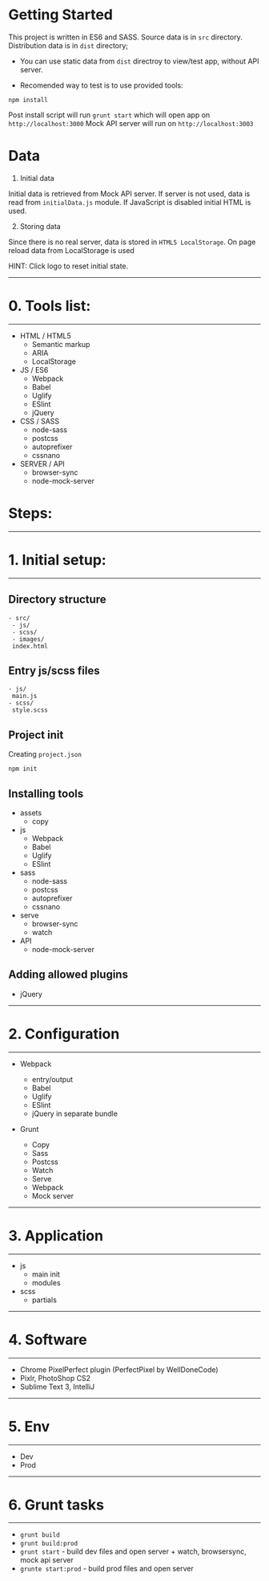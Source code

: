 # Getting Started

This project is written in ES6 and SASS. 
Source data is in `src` directory.
Distribution data is in `dist` directory;

 - You can use static data from `dist` directroy to view/test app, without API server.

 - Recomended way to test is to use provided tools:

```shell
npm install
```

Post install script will run `grunt start` which will open app on `http://localhost:3000`
Mock API server will run on `http://localhost:3003`

# Data

1. Initial data 

Initial data is retrieved from Mock API server. If server is not used, data is read from `initialData.js` module. If JavaScript is disabled initial HTML is used.

2. Storing data

Since there is no real server, data is stored in `HTML5 LocalStorage`. On page reload data from LocalStorage is used

HINT: Click logo to reset initial state.



-----------------------------------
# 0. Tools list:
-----------------------------------
- HTML / HTML5
	- Semantic markup
	- ARIA
	- LocalStorage
- JS / ES6
	- Webpack
	- Babel
	- Uglify
	- ESlint
	- jQuery
- CSS / SASS	
	- node-sass
	- postcss
	- autoprefixer
	- cssnano
- SERVER / API
	- browser-sync
	- node-mock-server

# Steps:

-----------------------------------
# 1. Initial setup:
-----------------------------------

## Directory structure

```
- src/
 - js/
 - scss/
 - images/
 index.html
```

## Entry js/scss files

```
- js/
 main.js
- scss/
 style.scss
 ```

## Project init
 Creating `project.json`

`npm init`

## Installing tools

- assets
	- copy	
- js
	- Webpack
	- Babel
	- Uglify
	- ESlint
- sass	
	- node-sass
	- postcss
	- autoprefixer
	- cssnano
- serve
	- browser-sync
	- watch
- API
	- node-mock-server	

## Adding allowed plugins

- jQuery

-----------------------------------
# 2. Configuration
-----------------------------------

- Webpack 
	- entry/output
	- Babel
	- Uglify
	- ESlint
	- jQuery in separate bundle

- Grunt
	- Copy
	- Sass
	- Postcss
	- Watch
	- Serve
	- Webpack
	- Mock server

-----------------------------------
# 3. Application
-----------------------------------

- js
	- main init
	- modules
- scss
	- partials

-----------------------------------
# 4. Software
-----------------------------------
 - Chrome PixelPerfect plugin (PerfectPixel by WellDoneCode)
 - Pixlr, PhotoShop CS2
 - Sublime Text 3, IntelliJ

-----------------------------------
# 5. Env
-----------------------------------
 - Dev
 - Prod

 -----------------------------------
# 6. Grunt tasks
-----------------------------------
 - `grunt build`
 - `grunt build:prod`
 - `grunt start` - build dev files and open server + watch, browsersync, mock api server
 - `grunte start:prod` - build prod files and open server


